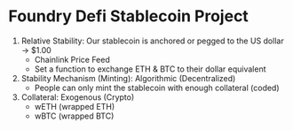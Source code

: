 # Foundry Defi Stablecoin Project
1. Relative Stability: Our stablecoin is anchored or pegged to the US dollar -> $1.00
    - Chainlink Price Feed
    - Set a function to exchange ETH & BTC to their dollar equivalent
2. Stability Mechanism (Minting): Algorithmic (Decentralized)
    - People can only mint the stablecoin with enough collateral (coded)
3. Collateral: Exogenous (Crypto)
    - wETH (wrapped ETH)
    - wBTC (wrapped BTC)